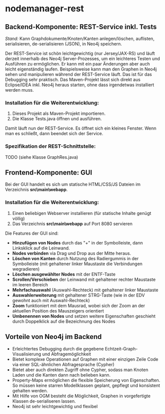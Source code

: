 # nodemanager-rest


## Backend-Komponente: REST-Service inkl. Tests
*Stand:* Kann Graphdokumente/Knoten/Kanten anlegen/löschen, auflisten, serialisieren, de-serialisieren (JSON), in Neo4j speichern. 

Der REST-Service ist schön leichtgewichtig (nur Jersey/JAX-RS) und läuft derzeit innerhalb des Neo4j Server-Prozesses, um ein leichteres Testen und Ausführen zu ermöglichen. Er kann mit ein paar Änderungen aber auch leicht eigenständig laufen. 
Beispielsweise kann man den Graphen in Neo4j sehen und manipulieren während der REST-Service läuft. Das ist für das Debugging sehr praktisch.
Das Maven-Projekt lässt sich direkt aus Eclipse/IDEA inkl. Neo4j heraus starten, ohne dass irgendetwas installiert werden muss. 

### Installation für die Weiterentwicklung:
1. Dieses Projekt als Maven-Projekt importieren.
2. Die Klasse Tests.java öffnen und ausführen.  

Damit läuft nun der REST-Service. Es öffnet sich ein kleines Fenster. Wenn man es schließt, dann beendet sich der Service.


### Spezifikation der REST-Schnittstelle:
TODO (siehe Klasse GraphRes.java)


## Frontend-Komponente: GUI
Bei der GUI handelt es sich um statische HTML/CSS/JS Dateien im Verzeichnis **src\main\webapp**.

### Installation für die Weiterentwicklung:
1. Einen beliebigen Webserver installieren (für statische Inhalte genügt völlig)
2. Das Verzeichnis **src\main\webapp** auf Port 8080 servieren


Die Features der GUI sind:

- **Hinzufügen von Nodes** durch das "+" in der Symbolleiste, dann Linksklick auf die Leinwand.
- **Nodes verbinden** via Drag und Drop aus der Mitte heraus.
- **Löschen von Kanten** durch Nutzung des Radiergummis in der Symbolleiste (mit gehaltener linker Maustaste die Verbindungen wegradieren)
- **Löschen ausgewählter Nodes** mit der ENTF-Taste
- **Scrollen/Verschieben** der Leinwand mit gehaltener rechter Maustaste im leeren Bereich
- **Mehrfachauswahl** (Auswahl-Rechteck) mit gehaltener linker Maustaste
- **Auswahlerweiterung** mit gehaltener STRG-Taste (wie in der EDV gewohnt auch mit Auswahl-Rechteck)
- **Zoom** funktioniert mit dem Mausrad, wobei sich der Zoom an der aktuellen Position des Mauszeigers orientiert
- **Umbenennen von Nodes** und setzen weitere Eigenschaften geschieht durch Doppelklick auf die Bezeichnung des Nodes

## Vorteile von Neo4j im Backend
- Erleichtertes Debugging durch die gegebene Echtzeit-Graph-Visualisierung und Abfragemöglichkeit
- Bietet komplexe Operationen auf Graphen mit einer einzigen Zeile Code via einer SQL-ähnlichen Abfragesprache (Cypher) 
- Bietet aber auch direkten Zugriff ohne Cypher, sodass man Knoten Laden und die Kanten dann nach belieben kann. 
- Property-Maps ermöglichen die flexible Speicherung von Eigenschaften. So müssen keine starren Modellklassen geplant, gepflegt und konsistent gehalten werden. 
- Mit Hilfe von OGM besteht die Möglichkeit, Graphen in vorgefertigte Klassen de-serialiseren lassen. 
- Neo4j ist sehr leichtgewichtig und flexibel
